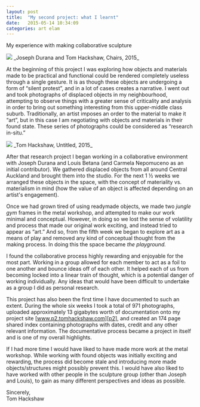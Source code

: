 ```yaml
---
layout: post
title:  "My second project: what I learnt"
date:   2015-05-14 10:34:09
categories: art elam
---
```


My experience with making collaborative sculpture

<img src="https://farm4.staticflickr.com/3814/18283700414_791624876b_c.jpg">
_Joseph Durana and Tom Hackshaw, Chairs, 2015_

At the beginning of this project I was exploring how objects and materials made to be practical and functional could be rendered completely useless through a single gesture. It is as though these objects are undergoing a form of “silent protest”, and in a lot of cases creates a narrative. I went out and took photographs of displaced objects in my neighbourhood, attempting to observe things with a greater sense of criticality and analysis in order to bring out something interesting from this upper-middle class suburb. Traditionally, an artist imposes an order to the material to make it “art”, but in this case I am negotiating with objects and materials in their found state. These series of photographs could be considered as “research in-situ.” 

<img src="https://farm1.staticflickr.com/288/18900750682_df598b0f73_c.jpg">
_Tom Hackshaw, Untitled, 2015_

After that research project I began working in a collaborative environment with Joseph Durana and Louis Betana (and Carmela Nepomuceno as an initial contributor). We gathered displaced objects from all around Central Auckland and brought them into the studio. For the next 1 ½ weeks we arranged these objects in the space, with the concept of materiality vs. materialism in mind (how the value of an object is affected depending on an artist's engagement).

Once we had grown tired of using readymade objects, we made two _jungle gym_ frames in the metal workshop, and attempted to make our work minimal and conceptual. However, in doing so we lost the sense of volatility and process that made our original work exciting, and instead tried to appear as “art.” And so, from the fifth week we began to explore art as a means of play and removed any kind of conceptual thought from the making process. In doing this the space became _the playground._

   I found the collaborative process highly rewarding and enjoyable for the most part. Working in a group allowed for each member to act as a foil to one another and bounce ideas off of each other. It helped each of us from becoming locked into a linear train of thought, which is a potential danger of working individually. Any ideas that would have been difficult to undertake as a group I did as personal research.

This project has also been the first time I have documented to such an extent. During the whole six weeks I took a total of 971 photographs, uploaded approximately 13 gigabytes worth of documentation onto my project site [www.p2.tomhackshaw.com][p2], and created an 174 page shared index containing photographs with dates, credit and any other relevant information. The documentative process became a project in itself and is one of my overall highlights. 

If I had more time I would have liked to have made more work at the metal workshop. While working with found objects was initially exciting and rewarding, the process did become stale and introducing more made objects/structures might possibly prevent this. I would have also liked to have worked with other people in the sculpture group (other than Joseph and Louis), to gain as many different perspectives and ideas as possible.



Sincerely,
<br>
Tom Hackshaw
   
   

[p2]: https://p2.tomhackshaw.com
